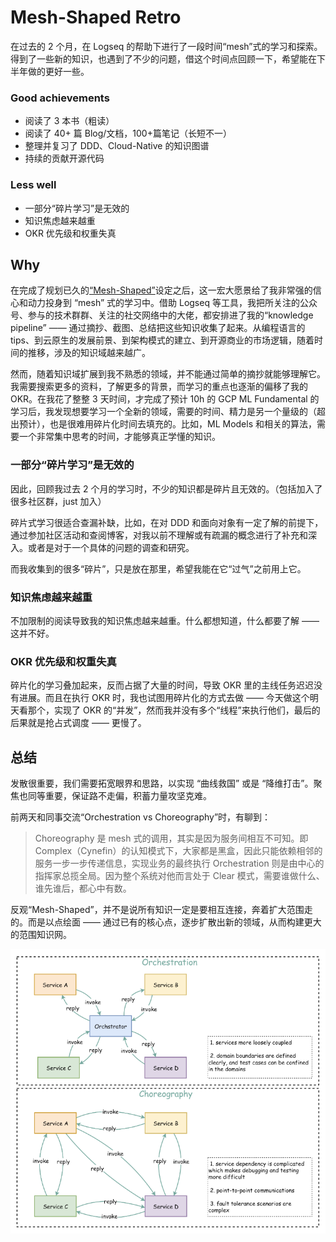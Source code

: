 # Mesh-Shaped Retro

在过去的 2 个月，在 Logseq 的帮助下进行了一段时间“mesh”式的学习和探索。得到了一些新的知识，也遇到了不少的问题，借这个时间点回顾一下，希望能在下半年做的更好一些。

### Good achievements

- 阅读了 3 本书（粗读）
- 阅读了 40+ 篇 Blog/文档，100+篇笔记（长短不一）
- 整理并复习了 DDD、Cloud-Native 的知识图谱
- 持续的贡献开源代码

### Less well

- 一部分“碎片学习”是无效的
- 知识焦虑越来越重
- OKR 优先级和权重失真

## Why

在完成了规划已久的[“Mesh-Shaped”](/2022/03/29/Mesh-Shaped-Cloud-Native-Developer/)设定之后，这一宏大愿景给了我非常强的信心和动力投身到 “mesh” 式的学习中。借助 Logseq 等工具，我把所关注的公众号、参与的技术群群、关注的社交网络中的大佬，都安排进了我的“knowledge pipeline” —— 通过摘抄、截图、总结把这些知识收集了起来。从编程语言的 tips、到云原生的发展前景、到架构模式的建立、到开源商业的市场逻辑，随着时间的推移，涉及的知识域越来越广。

然而，随着知识域扩展到我不熟悉的领域，并不能通过简单的摘抄就能够理解它。我需要搜索更多的资料，了解更多的背景，而学习的重点也逐渐的偏移了我的 OKR。在我花了整整 3 天时间，才完成了预计 10h 的 GCP ML Fundamental 的学习后，我发现想要学习一个全新的领域，需要的时间、精力是另一个量级的（超出预计），也是很难用碎片化时间去填充的。比如，ML Models 和相关的算法，需要一个非常集中思考的时间，才能够真正学懂的知识。

### 一部分“碎片学习”是无效的

因此，回顾我过去 2 个月的学习时，不少的知识都是碎片且无效的。（包括加入了很多社区群，just 加入）

碎片式学习很适合查漏补缺，比如，在对 DDD 和面向对象有一定了解的前提下，通过参加社区活动和查阅博客，对我以前不理解或有疏漏的概念进行了补充和深入。或者是对于一个具体的问题的调查和研究。

而我收集到的很多“碎片”，只是放在那里，希望我能在它“过气”之前用上它。

### 知识焦虑越来越重

不加限制的阅读导致我的知识焦虑越来越重。什么都想知道，什么都要了解 —— 这并不好。

### OKR 优先级和权重失真

碎片化的学习叠加起来，反而占据了大量的时间，导致 OKR 里的主线任务迟迟没有进展。而且在执行 OKR 时，我也试图用碎片化的方式去做 —— 今天做这个明天看那个，实现了 OKR 的“并发”，然而我并没有多个“线程”来执行他们，最后的后果就是抢占式调度 —— 更慢了。

## 总结

发散很重要，我们需要拓宽眼界和思路，以实现 “曲线救国” 或是 “降维打击”。聚焦也同等重要，保证路不走偏，积蓄力量攻坚克难。

前两天和同事交流“Orchestration vs Choreography”时，有聊到：
> Choreography 是 mesh 式的调用，其实是因为服务间相互不可知。即 Complex（Cynefin）的认知模式下，大家都是黑盒，因此只能依赖相邻的服务一步一步传递信息，实现业务的最终执行
> Orchestration 则是由中心的指挥家总揽全局。因为整个系统对他而言处于 Clear 模式，需要谁做什么、谁先谁后，都心中有数。

反观“Mesh-Shaped”，并不是说所有知识一定是要相互连接，奔着扩大范围走的。而是以点绘面 —— 通过已有的核心点，逐步扩散出新的领域，从而构建更大的范围知识网。

![Orchestration vs Choreography](../assets/mesh-shaped-recap/image_1653875255217_0.png)
